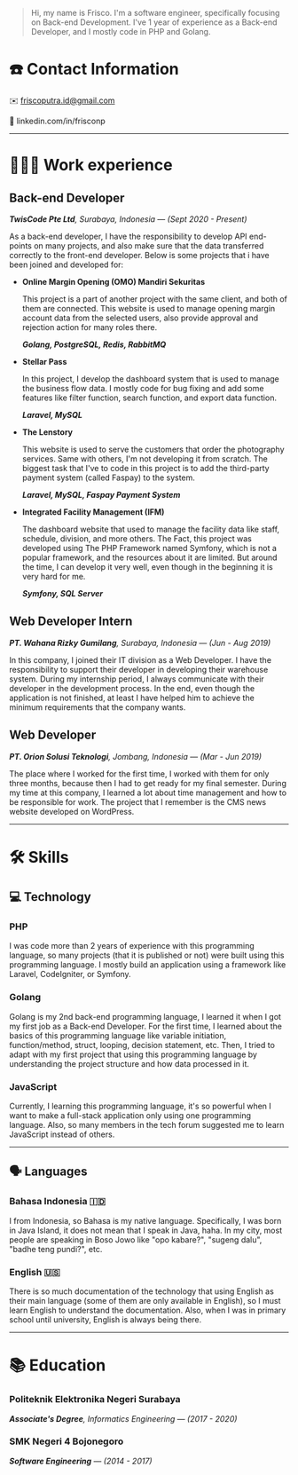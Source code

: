 > Hi, my name is Frisco. I'm a software engineer, specifically focusing on Back-end Development. I've 1 year of experience as a Back-end Developer, and I mostly code in PHP and Golang.

# ☎️ Contact Information

✉️ friscoputra.id@gmail.com

🔗 linkedin.com/in/frisconp

---

# 👨🏻‍💻 Work experience

## Back-end Developer

***TwisCode Pte Ltd**, Surabaya, Indonesia — (Sept 2020 - Present)*

As a back-end developer, I have the responsibility to develop API end-points on many projects, and also make sure that the data transferred correctly to the front-end developer. Below is some projects that i have been joined and developed for:

- **Online Margin Opening (OMO) Mandiri Sekuritas**

    This project is a part of another project with the same client, and both of them are connected. This website is used to manage opening margin account data from the selected users, also provide approval and rejection action for many roles there.

    ***Golang, PostgreSQL, Redis, RabbitMQ***

- **Stellar Pass**

    In this project, I develop the dashboard system that is used to manage the business flow data. I mostly code for bug fixing and add some features like filter function, search function, and export data function.

    ***Laravel, MySQL***

- **The Lenstory**

    This website is used to serve the customers that order the photography services. Same with others, I'm not developing it from scratch. The biggest task that I've to code in this project is to add the third-party payment system (called Faspay) to the system.

    ***Laravel, MySQL, Faspay Payment System***

- **Integrated Facility Management (IFM)**

    The dashboard website that used to manage the facility data like staff, schedule, division, and more others. The Fact, this project was developed using The PHP Framework named Symfony, which is not a popular framework, and the resources about it are limited. But around the time, I can develop it very well, even though in the beginning it is very hard for me.

    ***Symfony, SQL Server***

## Web Developer Intern

***PT. Wahana Rizky Gumilang**, Surabaya, Indonesia — (Jun - Aug 2019)*

In this company, I joined their IT division as a Web Developer. I have the responsibility to support their developer in developing their warehouse system. During my internship period, I always communicate with their developer in the development process. In the end, even though the application is not finished, at least I have helped him to achieve the minimum requirements that the company wants.

## Web Developer

***PT. Orion Solusi Teknologi**, Jombang, Indonesia — (Mar - Jun 2019)*

The place where I worked for the first time, I worked with them for only three months, because then I had to get ready for my final semester. During my time at this company, I learned a lot about time management and how to be responsible for work. The project that I remember is the CMS news website developed on WordPress.

---

# 🛠️ Skills

## 💻 Technology

### PHP

I was code more than 2 years of experience with this programming language, so many projects (that it is published or not) were built using this programming language. I mostly build an application using a framework like Laravel, CodeIgniter, or Symfony.

### Golang

Golang is my 2nd back-end programming language, I learned it when I got my first job as a Back-end Developer. For the first time, I learned about the basics of this programming language like variable initiation, function/method, struct, looping, decision statement, etc. Then, I tried to adapt with my first project that using this programming language by understanding the project structure and how data processed in it.

### JavaScript

Currently, I learning this programming language, it's so powerful when I want to make a full-stack application only using one programming language. Also, so many members in the tech forum suggested me to learn JavaScript instead of others.

---

## 🗣️ Languages

### Bahasa Indonesia 🇮🇩

I from Indonesia, so Bahasa is my native language. Specifically, I was born in Java Island, it does not mean that I speak in Java, haha. In my city, most people are speaking in Boso Jowo like "opo kabare?", "sugeng dalu", "badhe teng pundi?", etc.

### English 🇺🇸

There is so much documentation of the technology that using English as their main language (some of them are only available in English), so I must learn English to understand the documentation. Also, when I was in primary school until university, English is always being there.

---

# 📚 Education

### Politeknik Elektronika Negeri Surabaya

***Associate's Degree**, Informatics Engineering — (2017 - 2020)*

### SMK Negeri 4 Bojonegoro

***Software Engineering** — (2014 - 2017)*
